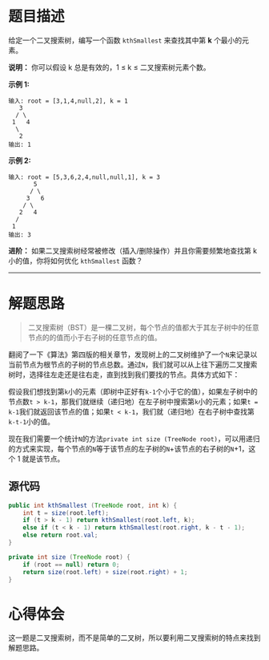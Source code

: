 # 题目描述

给定一个二叉搜索树，编写一个函数 `kthSmallest` 来查找其中第 **k** 个最小的元素。

**说明：**
你可以假设 k 总是有效的，1 ≤ k ≤ 二叉搜索树元素个数。

**示例 1:**

```
输入: root = [3,1,4,null,2], k = 1
   3
  / \
 1   4
  \
   2
输出: 1
```

**示例 2:**

```
输入: root = [5,3,6,2,4,null,null,1], k = 3
       5
      / \
     3   6
    / \
   2   4
  /
 1
输出: 3
```

**进阶：**
如果二叉搜索树经常被修改（插入/删除操作）并且你需要频繁地查找第 k 小的值，你将如何优化 `kthSmallest` 函数？

---

# 解题思路

> 二叉搜索树（BST）是一棵二叉树，每个节点的值都大于其左子树中的任意节点的的值而小于右子树的任意节点的值。

翻阅了一下《算法》第四版的相关章节，发现树上的二叉树维护了一个`N`来记录以当前节点为根节点的子树的节点总数。通过`N`，我们就可以从上往下遍历二叉搜索树时，选择往左走还是往右走，直到找到我们要找的节点。具体方式如下：

假设我们想找到第`k`小的元素（即树中正好有`k-1`个小于它的值），如果左子树中的节点数`t > k-1`，那我们就继续（递归地）在左子树中搜索第`k`小的元素；如果`t = k-1`我们就返回该节点的值；如果`t < k-1`，我们就（递归地）在右子树中查找第`k-t-1`小的值。

现在我们需要一个统计`N`的方法`private int size (TreeNode root)`，可以用递归的方式来实现，每个节点的`N`等于该节点的左子树的`N`+该节点的右子树的`N`+1，这个 1 就是该节点。

## 源代码

```java
public int kthSmallest (TreeNode root, int k) {
    int t = size(root.left);
    if (t > k - 1) return kthSmallest(root.left, k);
    else if (t < k - 1) return kthSmallest(root.right, k - t - 1);
    else return root.val;
}

private int size (TreeNode root) {
    if (root == null) return 0;
    return size(root.left) + size(root.right) + 1;
}
```

# 心得体会

这一题是二叉搜索树，而不是简单的二叉树，所以要利用二叉搜索树的特点来找到解题思路。